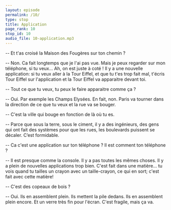 ```yaml
---
layout: episode
permalink: /10/
type: stop
title: Application
page_rank: 10
stop_id: 10
audio_file: 10-application.mp3
---
```


-- Et t'as croisé la Maison des Fougères sur ton chemin ?

-- Non. Ca fait longtemps que je l'ai pas vue. Mais je peux regarder sur mon téléphone, si tu veux… Ah, on est juste à coté ! Il y a une nouvelle application: si tu veux aller à la Tour Eiffel, et que tu t'es trop fait mal, t'écris Tour Eiffel sur l'application et la Tour Eiffel va apparaitre devant toi.

-- Tout ce que tu veux, tu peux le faire apparaitre comme ça ?

-- Oui. Par exemple les Champs Elysées. En fait, non. Paris va tourner dans la direction de ce que tu veux et la rue va se bouger.

-- C'est la ville qui bouge en fonction de là où tu es.

-- Parce que sous la terre, sous le ciment, il y a des ingénieurs, des gens qui ont fait des systèmes pour que les rues, les boulevards puissent se décaler. C’est formidable.

-- Ca c'est une application sur ton téléphone ? Il est comment ton téléphone ?

-- Il est presque comme la console. Il y a pas toutes les mêmes choses. Il y a plein de nouvelles applications trop bien. C'est fait dans une matière… tu vois quand tu tailles un crayon avec un taille-crayon, ce qui en sort; c'est fait avec cette matière!

-- C'est des copeaux de bois ?

-- Oui. Ils en assemblent plein. Ils mettent la pile dedans. Ils en assemblent plein encore. Et un verre très fin pour l'écran. C'est fragile, mais ça va.
